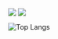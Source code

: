 
  <img align="center" src="https://github-readme-stats.vercel.app/api/pin/?username=anuraghazra&repo=github-readme-stats" />

  <img align="center" src="https://github-readme-stats.vercel.app/api/pin/?username=anuraghazra&repo=convoychat" />

![Top Langs](https://github-readme-stats.vercel.app/api/top-langs/?username=albertcsipak&langs_count=20&layout=compact&theme=radical)
